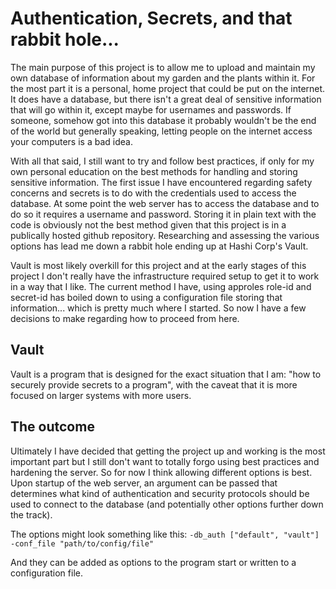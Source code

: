 # Authentication, Secrets, and that rabbit hole...

The main purpose of this project is to allow me to upload and maintain my own database of information
about my garden and the plants within it. For the most part it is a personal, home project that could
be put on the internet. It does have a database, but there isn't a great deal of sensitive information
that will go within it, except maybe for usernames and passwords. If someone, somehow got into this
database it probably wouldn't be the end of the world but generally speaking, letting people on the
internet access your computers is a bad idea.

With all that said, I still want to try and follow best practices, if only for my own personal education 
on the best methods for handling and storing sensitive information. The first issue I have encountered regarding
safety concerns and secrets is to do with the credentials used to access the database. At some point 
the web server has to access the database and to do so it requires a username and password. Storing it
in plain text with the code is obviously not the best method given that this project is in a publically
hosted github repository. Researching and assessing the various options has lead me down a rabbit hole 
ending up at Hashi Corp's Vault.

Vault is most likely overkill for this project and at the early stages of this project I don't really
have the infrastructure required setup to get it to work in a way that I like. The current method I have,
using approles role-id and secret-id has boiled down to using a configuration file storing that 
information... which is pretty much where I started. So now I have a few decisions to make regarding
how to proceed from here. 

## Vault
Vault is a program that is designed for the exact situation that I am: "how to securely provide secrets to
a program", with the caveat that it is more focused on larger systems with more users. 

## The outcome

Ultimately I have decided that getting the project up and working is the most important part but I still
don't want to totally forgo using best practices and hardening the server. So for now I think allowing different options is best. Upon startup of the web server, an argument can be passed that determines what kind of
authentication and security protocols should be used to connect to the database (and potentially other
options further down the track).

The options might look something like this:
`-db_auth ["default", "vault"]
 -conf_file "path/to/config/file"
 `

And they can be added as options to the program start or written to a configuration file.